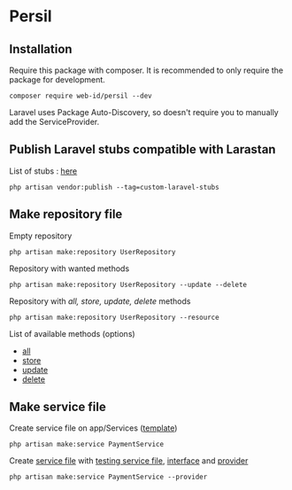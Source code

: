 # Persil

## Installation

Require this package with composer. It is recommended to only require the package for development.

```shell
composer require web-id/persil --dev
```

Laravel uses Package Auto-Discovery, so doesn't require you to manually add the ServiceProvider.

## Publish Laravel stubs compatible with Larastan

List of stubs : [here](https://github.com/web-id-fr/persil/tree/main/src/Stubs/CustomLaravelStubs)

```shell
php artisan vendor:publish --tag=custom-laravel-stubs
```

## Make repository file

Empty repository

```shell
php artisan make:repository UserRepository
```

Repository with wanted methods

```shell
php artisan make:repository UserRepository --update --delete
```

Repository with *all, store, update, delete* methods

```shell
php artisan make:repository UserRepository --resource
```

List of available methods (options)
- [all](https://github.com/web-id-fr/persil/tree/main/src/Stubs/Makes/repositories/all.stub)
- [store](https://github.com/web-id-fr/persil/tree/main/src/Stubs/Makes/repositories/store.stub)
- [update](https://github.com/web-id-fr/persil/tree/main/src/Stubs/Makes/repositories/update.stub)
- [delete](https://github.com/web-id-fr/persil/tree/main/src/Stubs/Makes/repositories/delete.stub)

## Make service file

Create service file on app/Services ([template](https://github.com/web-id-fr/persil/blob/main/src/Stubs/Makes/services/service.stub))

```shell
php artisan make:service PaymentService
```

Create [service file](https://github.com/web-id-fr/persil/blob/main/src/Stubs/Makes/services/service.implemented.stub) with [testing service file](https://github.com/web-id-fr/persil/blob/main/src/Stubs/Makes/services/service.testing.stub), [interface](https://github.com/web-id-fr/persil/blob/main/src/Stubs/Makes/services/service.contract.stub) and [provider](https://github.com/web-id-fr/persil/blob/main/src/Stubs/Makes/services/service.provider.stub)

```shell
php artisan make:service PaymentService --provider
```
